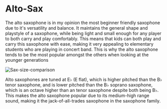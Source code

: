 # Alto-Sax

The alto saxophone is in my opinion the most beginner friendly saxophone due to it's versatility and balance. It maintains the general shape and playstyle of a saxophone, while being light and small enough for any player to both carry and play comfortably. This means that kids can both play and carry this saxophone with ease, making it very appealing to elementary students who are playing in concert band. This is why the alto saxophone tends to be the most popular amongst the others when looking at the younger generations

![Sax-size-comparison](https://user-images.githubusercontent.com/96707128/163698676-41cfd4fd-7eb4-4718-a940-6254a8832bb6.jpg)

Alto saxophones are tuned at E♭ (E flat), which is higher pitched than the B♭ tenor saxophone, and is lower pitched than the B♭ soprano saxophone, which is an octave higher than an tenor saxophone despite both being B♭. This makes the alto saxophone popular due to its medium-high range sound, making it the jack-of-all-trades saxophone in the saxophone family. 
